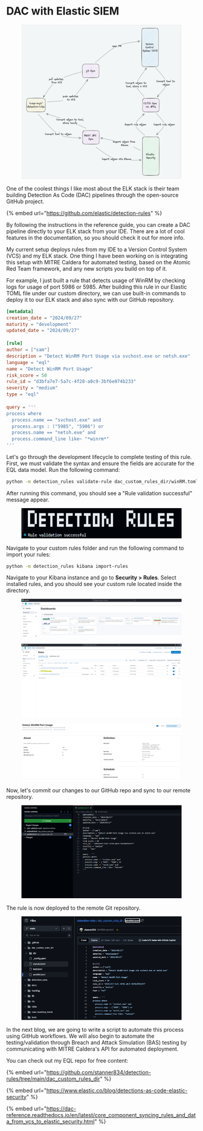# DAC with Elastic SIEM

<figure><img src="../../.gitbook/assets/image (1).png" alt=""><figcaption></figcaption></figure>



One of the coolest things I like most about the ELK stack is their team building Detection As Code (DAC) pipelines through the open-source GitHub project.

{% embed url="https://github.com/elastic/detection-rules" %}

By following the instructions in the reference guide, you can create a DAC pipeline directly to your ELK stack from your IDE. There are a lot of cool features in the documentation, so you should check it out for more info.

My current setup deploys rules from my IDE to a Version Control System (VCS) and my ELK stack. One thing I have been working on is integrating this setup with MITRE Caldera for automated testing, based on the Atomic Red Team framework, and any new scripts you build on top of it.

For example, I just built a rule that detects usage of WinRM by checking logs for usage of port 5986 or 5985. After building this rule in our Elastic TOML file under our custom directory, we can use built-in commands to deploy it to our ELK stack and also sync with our GitHub repository.

```toml
[metadata]
creation_date = "2024/09/27"
maturity = "development"
updated_date = "2024/09/27"

[rule]
author = ["sam"]
description = "Detect WinRM Port Usage via svchost.exe or netsh.exe"
language = "eql"
name = "Detect WinRM Port Usage"
risk_score = 50
rule_id = "d3bfa7e7-5a7c-4f28-a0c9-3bf6e074b233"
severity = "medium"
type = "eql"

query = '''
process where 
  process.name == "svchost.exe" and 
  process.args : ("5985", "5986") or
  process.name == "netsh.exe" and 
  process.command_line like~ "*winrm*"
'''
```

Let's go through the development lifecycle to complete testing of this rule. First, we must validate the syntax and ensure the fields are accurate for the EQL data model. Run the following command:

```bash
python -m detection_rules validate-rule dac_custom_rules_dir/winRM.toml
```

After running this command, you should see a "Rule validation successful" message appear.

<figure><img src="../../.gitbook/assets/image (1) (1).png" alt=""><figcaption></figcaption></figure>

Navigate to your custom rules folder and run the following command to import your rules:

```bash
python -m detection_rules kibana import-rules
```

Navigate to your Kibana instance and go to **Security > Rules**. Select installed rules, and you should see your custom rule located inside the directory.

<figure><img src="../../.gitbook/assets/image (2).png" alt=""><figcaption></figcaption></figure>

<figure><img src="../../.gitbook/assets/image (4).png" alt=""><figcaption></figcaption></figure>

<figure><img src="../../.gitbook/assets/image (6).png" alt=""><figcaption></figcaption></figure>

Now, let's commit our changes to our GitHub repo and sync to our remote repository.&#x20;

<figure><img src="../../.gitbook/assets/image (7).png" alt=""><figcaption></figcaption></figure>

The rule is now deployed to the remote Git repository.

<figure><img src="../../.gitbook/assets/image (8).png" alt=""><figcaption></figcaption></figure>

In the next blog, we are going to write a script to automate this process using GitHub workflows. We will also begin to automate the testing/validation through Breach and Attack Simulation (BAS) testing by communicating with MITRE Caldera's API for automated deployment.

You can check out my EQL repo for free content:

{% embed url="https://github.com/stanner834/detection-rules/tree/main/dac_custom_rules_dir" %}

{% embed url="https://www.elastic.co/blog/detections-as-code-elastic-security" %}

{% embed url="https://dac-reference.readthedocs.io/en/latest/core_component_syncing_rules_and_data_from_vcs_to_elastic_security.html" %}
